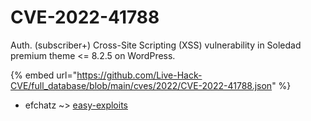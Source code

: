 # CVE-2022-41788

Auth. (subscriber+) Cross-Site Scripting (XSS) vulnerability in Soledad premium theme <= 8.2.5 on WordPress.

{% embed url="https://github.com/Live-Hack-CVE/full_database/blob/main/cves/2022/CVE-2022-41788.json" %}


* efchatz ~> [easy-exploits](https://zeste.alice-snow.ru/2022/database/cve-2022-41788/easy-exploits-efchatz)